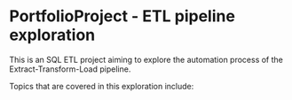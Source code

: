 # PortfolioProject - ETL pipeline exploration

This is an SQL ETL project aiming to explore the automation process of the Extract-Transform-Load pipeline.

Topics that are covered in this exploration include:
